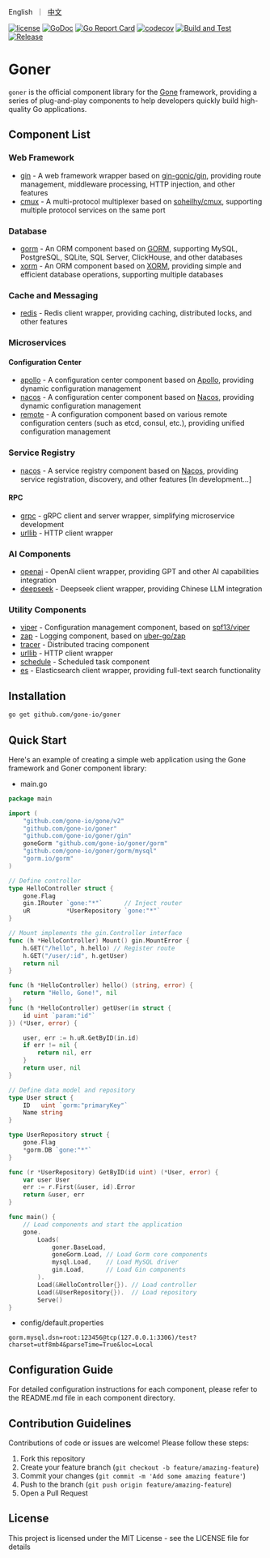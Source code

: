 <p align="left">
   English&nbsp ｜&nbsp <a href="README_CN.md">中文</a>
</p>

[![license](https://img.shields.io/badge/license-MIT-blue)](LICENSE)
[![GoDoc](https://pkg.go.dev/badge/github.com/gone-io/goner.jsonvalue?utm_source=godoc)](http://godoc.org/github.com/gone-io/goner)
[![Go Report Card](https://goreportcard.com/badge/github.com/gone-io/goner)](https://goreportcard.com/report/github.com/gone-io/goner)
[![codecov](https://codecov.io/gh/gone-io/goner/graph/badge.svg?token=H3CROTTDZ1)](https://codecov.io/gh/gone-io/goner)
[![Build and Test](https://github.com/gone-io/goner/actions/workflows/go.yml/badge.svg)](https://github.com/gone-io/goner/actions/workflows/go.yml)
[![Release](https://img.shields.io/github/release/gone-io/goner.svg?style=flat-square)](https://github.com/gone-io/goner/releases)

# Goner

`goner` is the official component library for the [Gone](https://github.com/gone-io/gone) framework, providing a series of plug-and-play components to help developers quickly build high-quality Go applications.

## Component List

### Web Framework
- [gin](./gin) - A web framework wrapper based on [gin-gonic/gin](https://github.com/gin-gonic/gin), providing route management, middleware processing, HTTP injection, and other features
- [cmux](./cmux) - A multi-protocol multiplexer based on [soheilhy/cmux](https://github.com/soheilhy/cmux), supporting multiple protocol services on the same port

### Database
- [gorm](./gorm) - An ORM component based on [GORM](https://gorm.io/), supporting MySQL, PostgreSQL, SQLite, SQL Server, ClickHouse, and other databases
- [xorm](./xorm) - An ORM component based on [XORM](https://xorm.io/), providing simple and efficient database operations, supporting multiple databases

### Cache and Messaging
- [redis](./redis) - Redis client wrapper, providing caching, distributed locks, and other features

### Microservices
#### Configuration Center
- [apollo](./apollo) - A configuration center component based on [Apollo](https://www.apolloconfig.com/), providing dynamic configuration management
- [nacos](./nacos) - A configuration center component based on [Nacos](https://nacos.io/), providing dynamic configuration management
- [remote](./viper/remote) - A configuration component based on various remote configuration centers (such as etcd, consul, etc.), providing unified configuration management

### Service Registry
- [nacos](./nacos) - A service registry component based on [Nacos](https://nacos.io/), providing service registration, discovery, and other features [In development...]

#### RPC
- [grpc](./grpc) - gRPC client and server wrapper, simplifying microservice development
- [urllib](./urllib) - HTTP client wrapper

### AI Components
- [openai](./openai) - OpenAI client wrapper, providing GPT and other AI capabilities integration
- [deepseek](./deepseek) - Deepseek client wrapper, providing Chinese LLM integration

### Utility Components
- [viper](./viper) - Configuration management component, based on [spf13/viper](https://github.com/spf13/viper)
- [zap](./zap) - Logging component, based on [uber-go/zap](https://github.com/uber-go/zap)
- [tracer](./tracer) - Distributed tracing component
- [urllib](./urllib) - HTTP client wrapper
- [schedule](./schedule) - Scheduled task component
- [es](./es) - Elasticsearch client wrapper, providing full-text search functionality

## Installation
```bash
go get github.com/gone-io/goner
```

## Quick Start

Here's an example of creating a simple web application using the Gone framework and Goner component library:

- main.go
```go
package main

import (
	"github.com/gone-io/gone/v2"
	"github.com/gone-io/goner"
	"github.com/gone-io/goner/gin"
	goneGorm "github.com/gone-io/goner/gorm"
	"github.com/gone-io/goner/gorm/mysql"
	"gorm.io/gorm"
)

// Define controller
type HelloController struct {
	gone.Flag
	gin.IRouter `gone:"*"`      // Inject router
	uR          *UserRepository `gone:"*"`
}

// Mount implements the gin.Controller interface
func (h *HelloController) Mount() gin.MountError {
	h.GET("/hello", h.hello) // Register route
	h.GET("/user/:id", h.getUser)
	return nil
}

func (h *HelloController) hello() (string, error) {
	return "Hello, Gone!", nil
}
func (h *HelloController) getUser(in struct {
	id uint `param:"id"`
}) (*User, error) {

	user, err := h.uR.GetByID(in.id)
	if err != nil {
		return nil, err
	}
	return user, nil
}

// Define data model and repository
type User struct {
	ID   uint `gorm:"primaryKey"`
	Name string
}

type UserRepository struct {
	gone.Flag
	*gorm.DB `gone:"*"`
}

func (r *UserRepository) GetByID(id uint) (*User, error) {
	var user User
	err := r.First(&user, id).Error
	return &user, err
}

func main() {
	// Load components and start the application
	gone.
		Loads(
			goner.BaseLoad,
			goneGorm.Load, // Load Gorm core components
			mysql.Load,    // Load MySQL driver
			gin.Load,      // Load Gin components
		).
		Load(&HelloController{}). // Load controller
		Load(&UserRepository{}).  // Load repository
		Serve()
}
```

- config/default.properties
```init
gorm.mysql.dsn=root:123456@tcp(127.0.0.1:3306)/test?charset=utf8mb4&parseTime=True&loc=Local
```

## Configuration Guide

For detailed configuration instructions for each component, please refer to the README.md file in each component directory.

## Contribution Guidelines

Contributions of code or issues are welcome! Please follow these steps:

1. Fork this repository
2. Create your feature branch (`git checkout -b feature/amazing-feature`)
3. Commit your changes (`git commit -m 'Add some amazing feature'`)
4. Push to the branch (`git push origin feature/amazing-feature`)
5. Open a Pull Request

## License

This project is licensed under the MIT License - see the LICENSE file for details